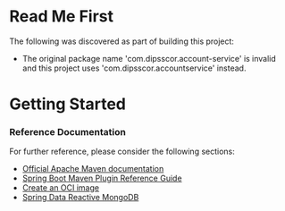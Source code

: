 # Read Me First
The following was discovered as part of building this project:

* The original package name 'com.dipsscor.account-service' is invalid and this project uses 'com.dipsscor.accountservice' instead.

# Getting Started

### Reference Documentation
For further reference, please consider the following sections:

* [Official Apache Maven documentation](https://maven.apache.org/guides/index.html)
* [Spring Boot Maven Plugin Reference Guide](https://docs.spring.io/spring-boot/docs/2.3.4.RELEASE/maven-plugin/reference/html/)
* [Create an OCI image](https://docs.spring.io/spring-boot/docs/2.3.4.RELEASE/maven-plugin/reference/html/#build-image)
* [Spring Data Reactive MongoDB](https://docs.spring.io/spring-boot/docs/2.3.4.RELEASE/reference/htmlsingle/#boot-features-mongodb)

